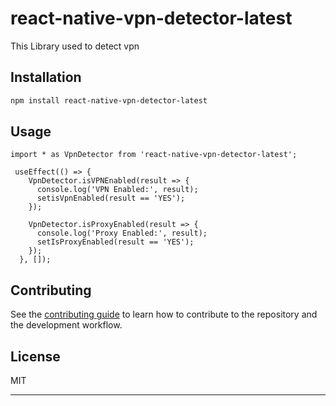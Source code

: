 # react-native-vpn-detector-latest

This Library used to detect vpn

## Installation

```sh
npm install react-native-vpn-detector-latest
```

## Usage

```
import * as VpnDetector from 'react-native-vpn-detector-latest';

 useEffect(() => {
    VpnDetector.isVPNEnabled(result => {
      console.log('VPN Enabled:', result);
      setisVpnEnabled(result == 'YES');
    });

    VpnDetector.isProxyEnabled(result => {
      console.log('Proxy Enabled:', result);
      setIsProxyEnabled(result == 'YES');
    });
  }, []);
```

## Contributing

See the [contributing guide](CONTRIBUTING.md) to learn how to contribute to the repository and the development workflow.

## License

MIT

---


